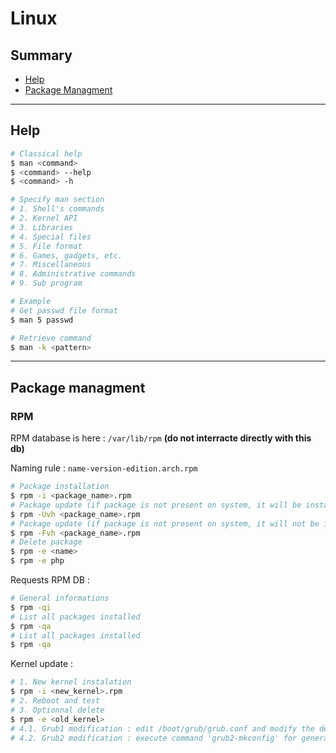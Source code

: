 # Linux

## Summary

- [Help](https://github.com/NG3IT/Linux-cli/edit/main/Linux-cli.md#help)
- [Package Managment](https://github.com/NG3IT/Linux-cli/edit/main/Linux-cli.md#package-managment)

---

## Help

```bash
# Classical help
$ man <command>
$ <command> --help
$ <command> -h
```

```bash
# Specify man section
# 1. Shell's commands
# 2. Kernel API
# 3. Libraries
# 4. Special files
# 5. File format
# 6. Games, gadgets, etc.
# 7. Miscellaneous
# 8. Administrative commands
# 9. Sub program

# Example
# Get passwd file format
$ man 5 passwd 
```

```bash
# Retrieve command
$ man -k <pattern>
```

---

## Package managment

### RPM

RPM database is here : ```/var/lib/rpm``` **(do not interracte directly with this db)**

Naming rule : ```name-version-edition.arch.rpm```

```bash
# Package installation
$ rpm -i <package_name>.rpm
# Package update (if package is not present on system, it will be installed)
$ rpm -Uvh <package_name>.rpm
# Package update (if package is not present on system, it will not be installed)
$ rpm -Fvh <package_name>.rpm
# Delete package
$ rpm -e <name>
$ rpm -e php
```

Requests RPM DB :

```bash
# General informations
$ rpm -qi
# List all packages installed
$ rpm -qa
# List all packages installed
$ rpm -qa
```

Kernel update :

```bash
# 1. New kernel instalation
$ rpm -i <new_kernel>.rpm
# 2. Reboot and test
# 3. Optionnal delete
$ rpm -e <old_kernel>
# 4.1. Grub1 modification : edit /boot/grub/grub.conf and modify the default line
# 4.2. Grub2 modification : execute command 'grub2-mkconfig' for generate new /boot/grub2/grub.cfg file
```


